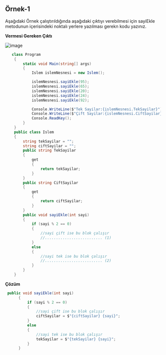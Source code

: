   ## Örnek-1  ##
 Aşağıdaki Örnek çalıştırıldığında aşağıdaki çıktıyı verebilmesi için sayiEkle metodunun içerisindeki noktalı yerlere yazılması gerekn kodu yazınız.
  
  **Vermesi Gereken Çıktı**
  
  ![image](https://user-images.githubusercontent.com/28144917/140282401-cef8c36e-a8f5-4d0b-bbf9-436460285362.png)


```csharp
   class Program
    {
        static void Main(string[] args)
        {
            Islem islemNesnesi = new Islem();

            islemNesnesi.sayiEkle(95);
            islemNesnesi.sayiEkle(65);
            islemNesnesi.sayiEkle(20);
            islemNesnesi.sayiEkle(24);
            islemNesnesi.sayiEkle(92);

            Console.WriteLine($"Tek Sayilar:{islemNesnesi.TekSayilar}");
            Console.WriteLine($"Çift Sayilar:{islemNesnesi.CiftSayilar}");
            Console.ReadKey();
        }
    }
    public class Islem
    {
        string tekSayilar = "";
        string ciftSayilar = "";
        public string TekSayilar
        {
            get
            {
                return tekSayilar;
            }
        }
        public string CiftSayilar
        {
            get
            {
                return ciftSayilar;
            }
        }
        public void sayiEkle(int sayi)
        {
            if (sayi % 2 == 0)
            {
                //sayi çift ise bu blok çalışır
                //.......................... (1)
            }
            else
            {
                //sayi tek ise bu blok çalışır 
                //.......................... (2)
            }
        }
    }
 ```
 
 **Çözüm**
    

  ```csharp 
   public void sayiEkle(int sayi)
        {
            if (sayi % 2 == 0)
            {
                //sayi çift ise bu blok çalışır
                ciftSayilar = $"{ciftSayilar} {sayi}";
            }
            else
            {
                //sayi tek ise bu blok çalışır 
                tekSayilar = $"{tekSayilar} {sayi}";
            }
        }
  ```

